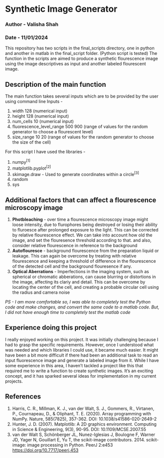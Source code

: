 # Synthetic Image Generator
### Author - Valisha Shah 
### Date - 11/01/2024

This repository has two scripts in the final_scripts directory, one in python and another in matlab in the final_script folder. (Python script is tested)
The function in the scripts are aimed to produce a synthetic flourescence image using the image descriptives as input and another labeled flourescent image. 

## Description of the main function

The main function takes several inputs which are to be provided by the user using command line 
Inputs - 
1. width 128 (numerical input)
2. height 128 (numerical input)
3. num_cells 10 (numerical input)
4. fluorescence_level_range 500 900 (range of values for the random generator to choose a flourescent level)
5. size_range 10 20 (range of values for the random generator to choose the size of the cell)


For this script I have used the libraries - 
1. numpy<sup>[1]</sup>
2. matplotlib.pyplot<sup>[2]</sup>
3. skimage.draw - Used to generate coordinates within a circle<sup>[3]</sup>
4. random
5. sys

## Additional factors that can affect a flourescence microscopy image 

1. <b>Photbleaching</b> - over time a flourescence microscopy image might loose intensity, due to flurophores being destroyed or losing their ability to fluroesce after prolonged exposure to the light. This can be corrected by relative flourescence effect. We can take into account how old the image, and set the flouresence threshold according to that. and also, consider relative flourescence in reference to the background
2. <b>Autoflouresce</b> - background flourescence from the preparation liquid or leakage. This can again be overcome by treating with relative flourescence and keeping a threshold of difference in the flourescence of the detected cell and the background flouresence if any.
3. <b>Optical Aberrations</b> - Imperfections in the imaging system, such as spherical or chromatic abberations, can cause blurring or distortions in the image, affecting its clariy and detail. This can be overcome by locating the center of the cell, and creating a probable circular cell using the radius and camera noise

*PS - I am more comfortable so, I was able to completely test the Python code and make changes, and convert the same code to a matlab code. But, I did not have enough time to completely test the matlab code*

## Experience doing this project
I really enjoyed working on this project. It was initially challenging because I had to grasp the specific requirements. However, once I understood what was needed and which libraries I could use, it became much easier. 
It might have been a bit more difficult if there had been an additional task to read an input fluorescence image and generate a labeled image from it. 
While I have some experience in this area, I haven’t tackled a project like this that required me to write a function to create synthetic images. It’s an exciting concept, and it has sparked several ideas for implementation in my current projects.

## References 
1. Harris, C. R., Millman, K. J., van der Walt, S. J., Gommers, R., Virtanen, P., Cournapeau, D., & Oliphant, T. E. (2020). Array programming with NumPy. Nature, 585(7825), 357-362. DOI: 10.1038/s41586-020-2649-2
2. Hunter, J. D. (2007). Matplotlib: A 2D graphics environment. Computing in Science & Engineering, 9(3), 90-95. DOI: 10.1109/MCSE.2007.55
3. van der Walt S, Schönberger JL, Nunez-Iglesias J, Boulogne F, Warner JD, Yager N, Gouillart E, Yu T, the scikit-image contributors. 2014. scikit-image: image processing in Python. PeerJ 2:e453 https://doi.org/10.7717/peerj.453

